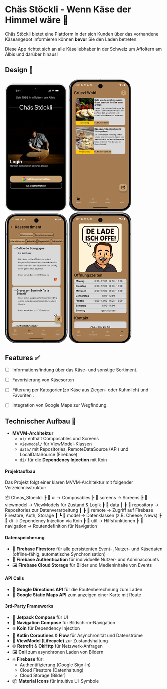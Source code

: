 # Chäs Stöckli - Wenn Käse der Himmel wäre 🧀


Chäs Stöckli bietet eine Plattform in der sich Kunden über das vorhandene Käseangebot informieren können **bevor**
Sie den Laden betreten. 
 
Diese App richtet sich an alle Käseliebhaber in der Schweiz um Affoltern am Albis und darüber hinaus!


## Design 🎨

<p>
  <img src="./img/chässtöckli_login.png" width="200">
  <img src="./img/readme2.png" width="200">
  <img src="./img/readme3.png" width="200">
  <img src="./img/readme4.png" width="200">
</p>


## Features ✅

- [ ] Informationsfindung über das Käse- und sonstige Sortiment.
- [ ] Favorisierung von Käsesorten
- [ ] Filterung per Kategorien(zb Käse aus Ziegen- oder Kuhmilch) und Favoriten .
- [ ] Integration von Google Maps zur Wegfindung.


## Technischer Aufbau 🔧

- **MVVM-Architektur**
  - `ui/` enthält Composables und Screens
  - `viewmodel/` für ViewModel-Klassen
  - `data/` mit Repositories, RemoteDataSource (API) und LocalDataSource (Firebase)
  - `di/` für die  **Dependency Injection** mit Koin 


#### Projektaufbau

Das Projekt folgt einer klaren MVVM-Architektur mit folgender Verzeichnisstruktur:

📦 Cheas_Stoeckli
┣ 📂 ui              → Composables
┣ 📂 screens         → Screens
┣ 📂 viewmodel       → ViewModels für Zustand & Logik
┣ 📂 data
┃ ┣ 📂 repository    → Repositories zur Datenverarbeitung
┃ ┣ 📂 remote        → Zugriff auf Firebase Firestore, Auth, Storage
┃ ┗ 📂 model         → Datenklassen (z.B. Cheese, News)
┣ 📂 di              → Dependency Injection via Koin
┣ 📂 util            → Hilfsfunktionen 
┣ 📂 navigation      → Routendefinition für Navigation


#### Datenspeicherung

- 🔄 **Firebase Firestore** für alle persistenten Event- ,Nutzer- und Käsedaten (offline-fähig, automatische Synchronisation)
- 🔐 **Firebase Authentication** für individuelle Nutzer- und Adminaccounts 
- 🖼️ **Firebase Cloud Storage** für Bilder und Medieninhalte von Events


#### API Calls

- 📍 **Google Directions API** für die Routenberechnung zum Laden
- 📍 **Google Static Maps API** zum anzeigen einer Karte mit Route


#### 3rd-Party Frameworks

- 💎 **Jetpack Compose** für UI
- 🔀 **Navigation Compose** für Bildschirm-Navigation
- ❄️ **Koin** für Dependency Injection
- 🔄 **Kotlin Coroutines** & **Flow** für Asynchronität und Datenströme
- 🧠 **ViewModel (Lifecycle)** zur Zustandshaltung
- 🌐 **Retrofit** & **OkHttp** für Netzwerk-Anfragen
- 🖼️ **Coil** zum asynchronen Laden von Bildern
- 🔥 **Firebase** für:
  - Authentifizierung (Google Sign-In)
  - Cloud Firestore (Datenhaltung)
  - Cloud Storage (Bilder)
- 📦 **Material Icons** für intuitive UI-Symbole
